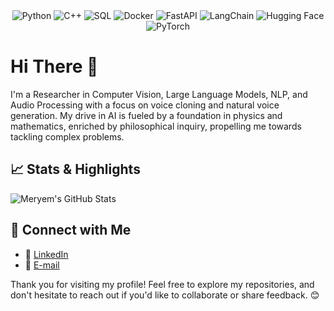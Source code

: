 <div align="center">
  <img src="https://img.shields.io/badge/Python-3776AB?style=for-the-badge&logo=python&logoColor=white" alt="Python">
  <img src="https://img.shields.io/badge/C++-00599C?style=for-the-badge&logo=c%2B%2B&logoColor=white" alt="C++">
  <img src="https://img.shields.io/badge/SQL-4479A1?style=for-the-badge&logo=postgresql&logoColor=white" alt="SQL">
  <img src="https://img.shields.io/badge/Docker-2496ED?style=for-the-badge&logo=docker&logoColor=white" alt="Docker">
  <img src="https://img.shields.io/badge/FastAPI-009688?style=for-the-badge&logo=fastapi&logoColor=white" alt="FastAPI">
  <img src="https://img.shields.io/badge/LangChain-FF6600?style=for-the-badge&logoColor=white" alt="LangChain">
  <img src="https://img.shields.io/badge/HuggingFace-F50057?style=for-the-badge&logo=huggingface&logoColor=white" alt="Hugging Face">
  <img src="https://img.shields.io/badge/PyTorch-EE4C2C?style=for-the-badge&logo=pytorch&logoColor=white" alt="PyTorch">
</div>

# Hi There 👋

I'm a Researcher in Computer Vision, Large Language Models, NLP, and Audio Processing with a focus on voice cloning and natural voice generation. My drive in AI is fueled by a foundation in physics and mathematics, enriched by philosophical inquiry, propelling me towards tackling complex problems.


## 📈 Stats & Highlights
![Meryem's GitHub Stats](https://github-readme-stats.vercel.app/api?username=meryemsakin&show_icons=true&theme=radical)


## 🤝 Connect with Me
- 💼 [LinkedIn](https://www.linkedin.com/in/meryem-sakin-510423221/)  
- 📧 [E-mail](meryemmsakinn.com)  


Thank you for visiting my profile! Feel free to explore my repositories, and don't hesitate to reach out if you'd like to collaborate or share feedback. 😊
